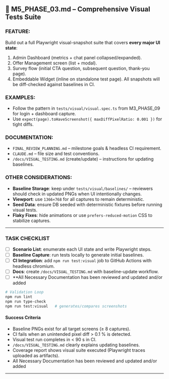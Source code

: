 ## 📸 M5\_PHASE\_03.md – Comprehensive Visual Tests Suite

### FEATURE:

Build out a full Playwright visual-snapshot suite that covers **every major UI state**:

1. Admin Dashboard (metrics + chat panel collapsed/expanded).
2. Offer Management screen (list + modal).
3. Survey flow (initial CTA question, subsequent question, thank-you page).
4. Embeddable Widget (inline on standalone test page).
   All snapshots will be diff-checked against baselines in CI.

### EXAMPLES:

* Follow the pattern in `tests/visual/visual.spec.ts` from M3\_PHASE\_09 for login + dashboard capture.
* Use `expect(page).toHaveScreenshot({ maxDiffPixelRatio: 0.001 })` for tight diffs.

### DOCUMENTATION:

* `FINAL_REVIEW_PLANNING.md` – milestone goals & headless CI requirement.
* `CLAUDE.md` – file size and test conventions.
* `/docs/VISUAL_TESTING.md` (create/update) – instructions for updating baselines.

### OTHER CONSIDERATIONS:

* **Baseline Storage**: keep under `tests/visual/baselines/` – reviewers should check in updated PNGs when UI intentionally changes.
* **Viewport**: use `1366×768` for all captures to remain deterministic.
* **Seed Data**: ensure DB seeded with deterministic fixtures before running visual tests.
* **Flaky Fixes**: hide animations or use `prefers-reduced-motion` CSS to stabilize captures.

---

### TASK CHECKLIST

* [ ] **Scenario List**: enumerate each UI state and write Playwright steps.
* [ ] **Baseline Capture**: run tests locally to generate initial baselines.
* [ ] **CI Integration**: add `npm run test:visual` job to GitHub Actions with headless chromium.
* [ ] **Docs**: create `/docs/VISUAL_TESTING.md` with baseline-update workflow.
* [ ] **All Necessary Documentation has been reviewed and updated and/or added

```bash
# Validation Loop
npm run lint
npm run type-check
npm run test:visual   # generates/compares screenshots
```

#### Success Criteria

* Baseline PNGs exist for all target screens (≥ 8 captures).
* CI fails when an unintended pixel diff > 0.1 % is detected.
* Visual test run completes in < 90 s in CI.
* `/docs/VISUAL_TESTING.md` clearly explains updating baselines.
* Coverage report shows visual suite executed (Playwright traces uploaded as artifacts).
* All Necessary Documentation has been reviewed and updated and/or added

---

